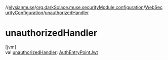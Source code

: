 //[elysianmuse](../../../index.md)/[org.darkSolace.muse.securityModule.configuration](../index.md)/[WebSecurityConfiguration](index.md)/[unauthorizedHandler](unauthorized-handler.md)

# unauthorizedHandler

[jvm]\
val [unauthorizedHandler](unauthorized-handler.md): [AuthEntryPointJwt](../../org.darkSolace.muse.securityModule.service/-auth-entry-point-jwt/index.md)

